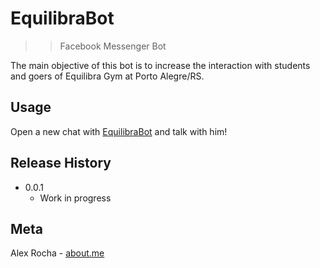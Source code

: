 # EquilibraBot
>> Facebook Messenger Bot

The main objective of this bot is to increase the interaction with students and goers of Equilibra Gym at Porto Alegre/RS.

## Usage

Open a new chat with [EquilibraBot](m.me/equilibrabot) and talk with him!

## Release History

* 0.0.1
    * Work in progress

## Meta

Alex Rocha - [about.me](http://about.me/alex.rochas)

